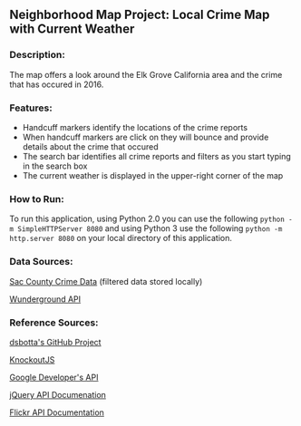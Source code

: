 ## Neighborhood Map Project: Local Crime Map with Current Weather

### Description:
The map offers a look around the Elk Grove California area and the crime that has occured in 2016.

### Features:
- Handcuff markers identify the locations of the crime reports
- When handcuff markers are click on they will bounce and provide details about the crime that occured
- The search bar identifies all crime reports and filters as you start typing in the search box
- The current weather is displayed in the upper-right corner of the map

### How to Run:

To run this application, using Python 2.0 you can use the following ``` python -m SimpleHTTPServer 8080 ``` and using Python 3 use the following ``` python -m http.server 8080 ``` on your local directory of this application.


### Data Sources:
[Sac County Crime Data](http://data.saccounty.net/dataviews/230395/sacramento-county-crime-data/) (filtered data stored locally)

[Wunderground API](https://www.wunderground.com/weather/api/)

### Reference Sources:
[dsbotta's GitHub Project](https://github.com/dsbotta/Neighborhood-Map)

[KnockoutJS](https://knockoutjs.com)

[Google Developer's API](https://developers.google.com/maps/)

[jQuery API Documenation](https://api.jquery.com/)

[Flickr API Documentation](https://www.flickr.com/services/api/)
